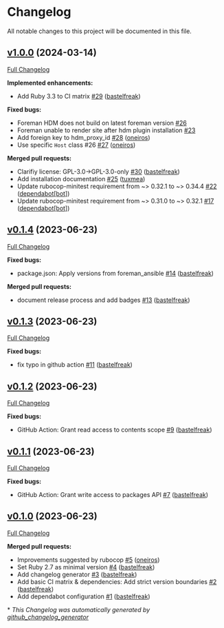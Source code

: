 # Changelog

All notable changes to this project will be documented in this file.

## [v1.0.0](https://github.com/betadots/foreman_hdm/tree/v1.0.0) (2024-03-14)

[Full Changelog](https://github.com/betadots/foreman_hdm/compare/v0.1.4...v1.0.0)

**Implemented enhancements:**

- Add Ruby 3.3 to CI matrix [\#29](https://github.com/betadots/foreman_hdm/pull/29) ([bastelfreak](https://github.com/bastelfreak))

**Fixed bugs:**

- Foreman HDM does not build on latest foreman version [\#26](https://github.com/betadots/foreman_hdm/issues/26)
- Foreman unable to render site after hdm plugin installation [\#23](https://github.com/betadots/foreman_hdm/issues/23)
- Add foreign key to hdm\_proxy\_id [\#28](https://github.com/betadots/foreman_hdm/pull/28) ([oneiros](https://github.com/oneiros))
- Use specific `Host` class \#26 [\#27](https://github.com/betadots/foreman_hdm/pull/27) ([oneiros](https://github.com/oneiros))

**Merged pull requests:**

- Clarifiy license: GPL-3.0-\>GPL-3.0-only [\#30](https://github.com/betadots/foreman_hdm/pull/30) ([bastelfreak](https://github.com/bastelfreak))
- Add installation documentation [\#25](https://github.com/betadots/foreman_hdm/pull/25) ([tuxmea](https://github.com/tuxmea))
- Update rubocop-minitest requirement from ~\> 0.32.1 to ~\> 0.34.4 [\#22](https://github.com/betadots/foreman_hdm/pull/22) ([dependabot[bot]](https://github.com/apps/dependabot))
- Update rubocop-minitest requirement from ~\> 0.31.0 to ~\> 0.32.1 [\#17](https://github.com/betadots/foreman_hdm/pull/17) ([dependabot[bot]](https://github.com/apps/dependabot))

## [v0.1.4](https://github.com/betadots/foreman_hdm/tree/v0.1.4) (2023-06-23)

[Full Changelog](https://github.com/betadots/foreman_hdm/compare/v0.1.3...v0.1.4)

**Fixed bugs:**

- package.json: Apply versions from foreman\_ansible [\#14](https://github.com/betadots/foreman_hdm/pull/14) ([bastelfreak](https://github.com/bastelfreak))

**Merged pull requests:**

- document release process and add badges [\#13](https://github.com/betadots/foreman_hdm/pull/13) ([bastelfreak](https://github.com/bastelfreak))

## [v0.1.3](https://github.com/betadots/foreman_hdm/tree/v0.1.3) (2023-06-23)

[Full Changelog](https://github.com/betadots/foreman_hdm/compare/v0.1.2...v0.1.3)

**Fixed bugs:**

- fix typo in github action [\#11](https://github.com/betadots/foreman_hdm/pull/11) ([bastelfreak](https://github.com/bastelfreak))

## [v0.1.2](https://github.com/betadots/foreman_hdm/tree/v0.1.2) (2023-06-23)

[Full Changelog](https://github.com/betadots/foreman_hdm/compare/v0.1.1...v0.1.2)

**Fixed bugs:**

- GitHub Action: Grant read access to contents scope [\#9](https://github.com/betadots/foreman_hdm/pull/9) ([bastelfreak](https://github.com/bastelfreak))

## [v0.1.1](https://github.com/betadots/foreman_hdm/tree/v0.1.1) (2023-06-23)

[Full Changelog](https://github.com/betadots/foreman_hdm/compare/v0.1.0...v0.1.1)

**Fixed bugs:**

- GitHub Action: Grant write access to packages API [\#7](https://github.com/betadots/foreman_hdm/pull/7) ([bastelfreak](https://github.com/bastelfreak))

## [v0.1.0](https://github.com/betadots/foreman_hdm/tree/v0.1.0) (2023-06-23)

[Full Changelog](https://github.com/betadots/foreman_hdm/compare/f7b279da40ea93a95a6c7fd681f93fa55fa5c6cb...v0.1.0)

**Merged pull requests:**

- Improvements suggested by rubocop [\#5](https://github.com/betadots/foreman_hdm/pull/5) ([oneiros](https://github.com/oneiros))
- Set Ruby 2.7 as minimal version [\#4](https://github.com/betadots/foreman_hdm/pull/4) ([bastelfreak](https://github.com/bastelfreak))
- Add changelog generator [\#3](https://github.com/betadots/foreman_hdm/pull/3) ([bastelfreak](https://github.com/bastelfreak))
- Add basic CI matrix & dependencies: Add strict version boundaries [\#2](https://github.com/betadots/foreman_hdm/pull/2) ([bastelfreak](https://github.com/bastelfreak))
- Add dependabot configuration [\#1](https://github.com/betadots/foreman_hdm/pull/1) ([bastelfreak](https://github.com/bastelfreak))



\* *This Changelog was automatically generated by [github_changelog_generator](https://github.com/github-changelog-generator/github-changelog-generator)*
